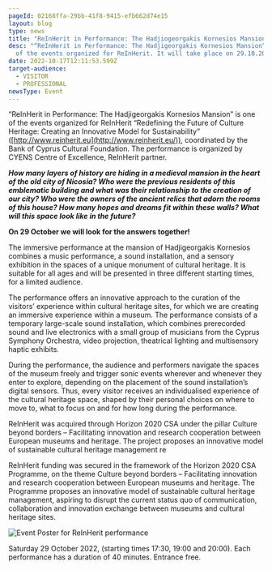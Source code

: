 ```yaml
---
pageId: 02168ffa-29bb-41f8-9415-efb662d74e15
layout: blog
type: news
title: "ReInHerit in Performance: The Hadjiogeorgakis Kornesios Mansion "
desc: "“ReInHerit in Performance: The Hadjigeorgakis Kornesios Mansion” is one
  of the events organized for ReInHerit. It will take place on 29.10.2022."
date: 2022-10-17T12:11:53.599Z
target-audience:
  - VISITOR
  - PROFESSIONAL
newsType: Event
---
```

“ReInHerit in Performance: The Hadjigeorgakis Kornesios Mansion” is one of the events organized for ReInHerit “Redefining the Future of Culture Heritage: Creating an Innovative Model for Sustainability” ([http://www.reinherit.eu](http://www.reinherit.eu/)), coordinated by the Bank of Cyprus Cultural Foundation. The performance is organized by CYENS Centre of Excellence, ReInHerit partner.

***How many layers of history are hiding in a medieval mansion in the heart of the old city of Nicosia?
Who were the previous residents of this emblematic building and what was their relationship to the creation of our city?
Who were the owners of the ancient relics that adorn the rooms of this house?
How many hopes and dreams fit within these walls?
What will this space look like in the future?***

**On 29 October we will look for the answers together!**

The immersive performance at the mansion of Hadjigeorgakis Kornesios combines a music performance, a sound installation, and a sensory exhibition in the spaces of a unique monument of cultural heritage. It is suitable for all ages and will be presented in three different starting times, for a limited audience.

The performance offers an innovative approach to the curation of the visitors’ experience within cultural heritage sites, for which we are creating an immersive experience within a museum. The performance consists of a temporary large-scale sound installation, which combines prerecorded sound and live electronics with a small group of musicians from the Cyprus Symphony Orchestra, video projection, theatrical lighting and multisensory haptic exhibits.

During the performance, the audience and performers navigate the spaces of the museum freely and trigger sonic events wherever and whenever they enter to explore, depending on the placement of the sound installation’s digital sensors. Thus, every visitor receives an individualised experience of the cultural heritage space, shaped by their personal choices on where to move to, what to focus on and for how long during the performance.

ReInHerit was acquired through Horizon 2020 CSA under the pillar Culture beyond borders – Facilitating innovation and research cooperation between European museums and heritage. The project proposes an innovative model of sustainable cultural heritage management re 

ReInHerit funding was secured in the framework of the Horizon 2020 CSA Programme, on the theme Culture beyond borders – Facilitating innovation and research cooperation between European museums and heritage. The Programme proposes an innovative model of sustainable cultural heritage management, aspiring to disrupt the current status quo of communication, collaboration and innovation exchange between museums and cultural heritage sites.

![Event Poster for ReInHerit performance](https://ucarecdn.com/07181e58-e8cc-4ba4-a70b-583889e5cb3b/)

Saturday 29 October 2022, (starting times 17:30, 19:00 and 20:00).
Each performance has a duration of 40 minutes. 
Entrance free.